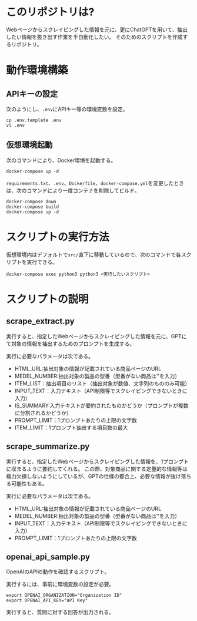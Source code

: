 # このリポジトリは?
Webページからスクレイピングした情報を元に、更にChatGPTを用いて、抽出したい情報を抜き出す作業を半自動化したい。
そのためのスクリプトを作成するリポジトリ。
# 動作環境構築
## APIキーの設定
次のようにし、`.env`にAPIキー等の環境変数を設定。
```shell
cp .env.template .env
vi .env
```

## 仮想環境起動
次のコマンドにより、Docker環境を起動する。
```shell
docker-compose up -d
```
`requirements.txt`、`.env`、`Dockerfile`、`docker-compose.yml`を変更したときは、次のコマンドにより一度コンテナを削除してビルド。
```shell
docker-compose down
docker-compose build
docker-compose up -d
```

# スクリプトの実行方法
仮想環境内はデフォルトで`src/`直下に移動しているので、次のコマンドで各スクリプトを実行できる。
```shell
docker-compose exec python3 python3 <実行したいスクリプト>
```

# スクリプトの説明
## scrape_extract.py
実行すると、指定したWebページからスクレイピングした情報を元に、GPTにて対象の情報を抽出するためのプロンプトを生成する。

実行に必要なパラメータは次である。

* HTML_URL:抽出対象の情報が記載されている商品ページのURL
* MEDEL_NUMBER:抽出対象の製品の型番（型番がない商品は''を入力）
* ITEM_LIST：抽出項目のリスト（抽出対象が数値、文字列のもののみ可能）
* INPUT_TEXT：入力テキスト（API制限等でスクレイピングできないときに入力）
* IS_SUMMARY:入力テキストが要約されたものかどうか（プロンプトが複数に分割されるかどうか）
* PROMPT_LIMIT：1プロンプトあたりの上限の文字数
* ITEM_LIMIT：1プロンプト抽出する項目数の最大

## scrape_summarize.py
実行すると、指定したWebページからスクレイピングした情報を、1プロンプトに収まるように要約してくれる。
この際、対象商品に関する定量的な情報等は極力欠損しないようにしているが、GPTの仕様の都合上、必要な情報が抜け落ちる可能性もある。

実行に必要なパラメータは次である。

* HTML_URL:抽出対象の情報が記載されている商品ページのURL
* MEDEL_NUMBER:抽出対象の製品の型番（型番がない商品は''を入力）
* INPUT_TEXT：入力テキスト（API制限等でスクレイピングできないときに入力）
* PROMPT_LIMIT：1プロンプトあたりの上限の文字数

## openai_api_sample.py
OpenAIのAPIの動作を確認するスクリプト。

実行するには、事前に環境変数の設定が必要。
```shell
export OPENAI_ORGANIZATION="Organization ID"
export OPENAI_API_KEY="API Key"
```
実行すると、質問に対する回答が出力される。
